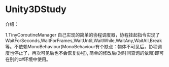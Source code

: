 # Unity3DStudy
介绍：

1.TinyCoroutineManager
   自己实现的简单的协程调度器，协程挂起指令实现了WaitForSeconds,WaitForFrames,WaitUntil,WaitWhile,WaitAny,WaitAll,Break等。不依赖MonoBehaviour(MonoBehaviour有个缺点：物体不可见后，协程调度也停止了，再次可见后也不会恢复协程), 简单的修改后(对时间查询的依赖)即可在别的c#环境中使用。
